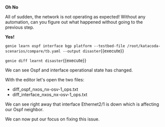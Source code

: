 **Oh No**

All of sudden, the network is not operating as expected! Without any
automation, can you figure out what happened without going to the previous
step. 

**Yes!**

`genie learn ospf interface bgp platform --testbed-file /root/katacoda-scenarios/compare/tb.yaml --output disaster`{{execute}}

`genie diff learnt disaster`{{execute}}

We can see Ospf and interface operational state has changed.

With the editor let's open the two files:

* diff_ospf_nxos_nx-osv-1_ops.txt
* diff_interface_nxos_nx-osv-1_ops.txt

We can see right away that interface Ethernet2/1 is down which is affecting our
Ospf neighbor. 

We can now put our focus on fixing this issue.

